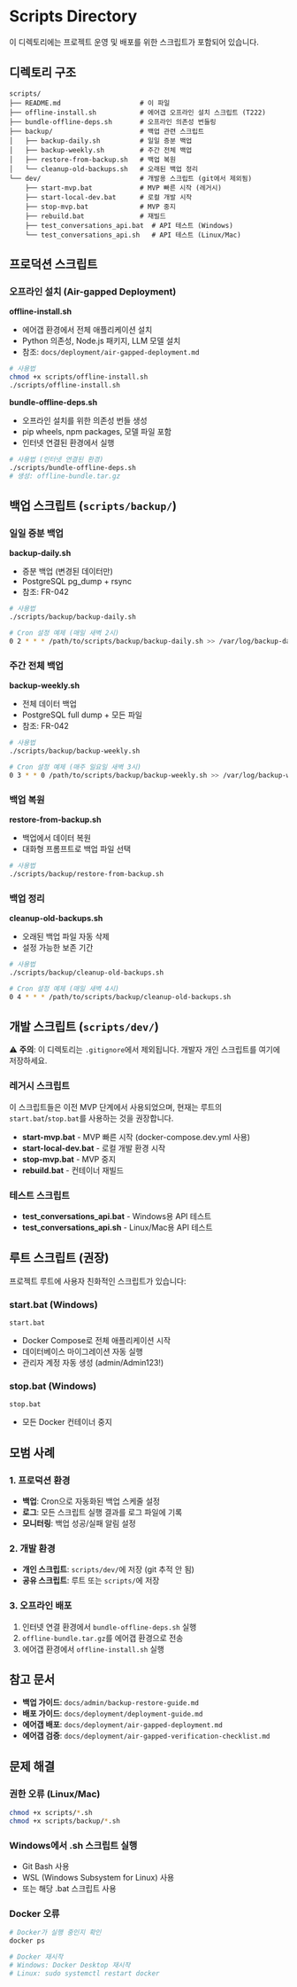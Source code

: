 # Scripts Directory

이 디렉토리에는 프로젝트 운영 및 배포를 위한 스크립트가 포함되어 있습니다.

## 디렉토리 구조

```
scripts/
├── README.md                    # 이 파일
├── offline-install.sh           # 에어갭 오프라인 설치 스크립트 (T222)
├── bundle-offline-deps.sh       # 오프라인 의존성 번들링
├── backup/                      # 백업 관련 스크립트
│   ├── backup-daily.sh          # 일일 증분 백업
│   ├── backup-weekly.sh         # 주간 전체 백업
│   ├── restore-from-backup.sh   # 백업 복원
│   └── cleanup-old-backups.sh   # 오래된 백업 정리
└── dev/                         # 개발용 스크립트 (git에서 제외됨)
    ├── start-mvp.bat            # MVP 빠른 시작 (레거시)
    ├── start-local-dev.bat      # 로컬 개발 시작
    ├── stop-mvp.bat             # MVP 중지
    ├── rebuild.bat              # 재빌드
    ├── test_conversations_api.bat  # API 테스트 (Windows)
    └── test_conversations_api.sh   # API 테스트 (Linux/Mac)
```

## 프로덕션 스크립트

### 오프라인 설치 (Air-gapped Deployment)

**offline-install.sh**
- 에어갭 환경에서 전체 애플리케이션 설치
- Python 의존성, Node.js 패키지, LLM 모델 설치
- 참조: `docs/deployment/air-gapped-deployment.md`

```bash
# 사용법
chmod +x scripts/offline-install.sh
./scripts/offline-install.sh
```

**bundle-offline-deps.sh**
- 오프라인 설치를 위한 의존성 번들 생성
- pip wheels, npm packages, 모델 파일 포함
- 인터넷 연결된 환경에서 실행

```bash
# 사용법 (인터넷 연결된 환경)
./scripts/bundle-offline-deps.sh
# 생성: offline-bundle.tar.gz
```

## 백업 스크립트 (`scripts/backup/`)

### 일일 증분 백업

**backup-daily.sh**
- 증분 백업 (변경된 데이터만)
- PostgreSQL pg_dump + rsync
- 참조: FR-042

```bash
# 사용법
./scripts/backup/backup-daily.sh

# Cron 설정 예제 (매일 새벽 2시)
0 2 * * * /path/to/scripts/backup/backup-daily.sh >> /var/log/backup-daily.log 2>&1
```

### 주간 전체 백업

**backup-weekly.sh**
- 전체 데이터 백업
- PostgreSQL full dump + 모든 파일
- 참조: FR-042

```bash
# 사용법
./scripts/backup/backup-weekly.sh

# Cron 설정 예제 (매주 일요일 새벽 3시)
0 3 * * 0 /path/to/scripts/backup/backup-weekly.sh >> /var/log/backup-weekly.log 2>&1
```

### 백업 복원

**restore-from-backup.sh**
- 백업에서 데이터 복원
- 대화형 프롬프트로 백업 파일 선택

```bash
# 사용법
./scripts/backup/restore-from-backup.sh
```

### 백업 정리

**cleanup-old-backups.sh**
- 오래된 백업 파일 자동 삭제
- 설정 가능한 보존 기간

```bash
# 사용법
./scripts/backup/cleanup-old-backups.sh

# Cron 설정 예제 (매일 새벽 4시)
0 4 * * * /path/to/scripts/backup/cleanup-old-backups.sh
```

## 개발 스크립트 (`scripts/dev/`)

⚠️ **주의**: 이 디렉토리는 `.gitignore`에서 제외됩니다. 개발자 개인 스크립트를 여기에 저장하세요.

### 레거시 스크립트

이 스크립트들은 이전 MVP 단계에서 사용되었으며, 현재는 루트의 `start.bat`/`stop.bat`를 사용하는 것을 권장합니다.

- **start-mvp.bat** - MVP 빠른 시작 (docker-compose.dev.yml 사용)
- **start-local-dev.bat** - 로컬 개발 환경 시작
- **stop-mvp.bat** - MVP 중지
- **rebuild.bat** - 컨테이너 재빌드

### 테스트 스크립트

- **test_conversations_api.bat** - Windows용 API 테스트
- **test_conversations_api.sh** - Linux/Mac용 API 테스트

## 루트 스크립트 (권장)

프로젝트 루트에 사용자 친화적인 스크립트가 있습니다:

### start.bat (Windows)
```batch
start.bat
```
- Docker Compose로 전체 애플리케이션 시작
- 데이터베이스 마이그레이션 자동 실행
- 관리자 계정 자동 생성 (admin/Admin123!)

### stop.bat (Windows)
```batch
stop.bat
```
- 모든 Docker 컨테이너 중지

## 모범 사례

### 1. 프로덕션 환경
- **백업**: Cron으로 자동화된 백업 스케줄 설정
- **로그**: 모든 스크립트 실행 결과를 로그 파일에 기록
- **모니터링**: 백업 성공/실패 알림 설정

### 2. 개발 환경
- **개인 스크립트**: `scripts/dev/`에 저장 (git 추적 안 됨)
- **공유 스크립트**: 루트 또는 `scripts/`에 저장

### 3. 오프라인 배포
1. 인터넷 연결 환경에서 `bundle-offline-deps.sh` 실행
2. `offline-bundle.tar.gz`를 에어갭 환경으로 전송
3. 에어갭 환경에서 `offline-install.sh` 실행

## 참고 문서

- **백업 가이드**: `docs/admin/backup-restore-guide.md`
- **배포 가이드**: `docs/deployment/deployment-guide.md`
- **에어갭 배포**: `docs/deployment/air-gapped-deployment.md`
- **에어갭 검증**: `docs/deployment/air-gapped-verification-checklist.md`

## 문제 해결

### 권한 오류 (Linux/Mac)
```bash
chmod +x scripts/*.sh
chmod +x scripts/backup/*.sh
```

### Windows에서 .sh 스크립트 실행
- Git Bash 사용
- WSL (Windows Subsystem for Linux) 사용
- 또는 해당 .bat 스크립트 사용

### Docker 오류
```bash
# Docker가 실행 중인지 확인
docker ps

# Docker 재시작
# Windows: Docker Desktop 재시작
# Linux: sudo systemctl restart docker
```
